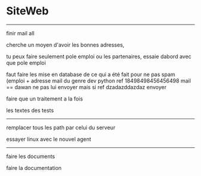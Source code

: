 # SiteWeb

-------------------------------------------------

finir mail all

cherche un moyen d'avoir les bonnes adresses,

tu peux faire seulement pole emploi ou les partenaires, essaie dabord avec que pole emploi

faut faire les mise en database de ce qui a été fait pour ne pas spam (emploi + adresse mail du genre dev python ref 18498498456456498 mail == dawan ne pas lui envoyer mais si ref dzadazddazdaz envoyer

faire que un traitement a la fois

les textes des tests

----------------------------------------

remplacer tous les path par celui du serveur

essayer linux avec le nouvel agent

-----------------------------------------


faire les documents

faire la documentation


